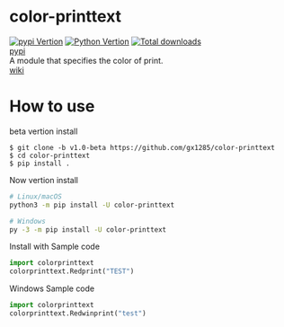 # color-printtext
<a href="https://pypi.org/project/color-printtext/"><img src="https://img.shields.io/pypi/v/color-printtext.svg" alt="pypi Vertion" /></a>
<a href="https://pypi.org/project/color-printtext/"><img src="https://img.shields.io/pypi/pyversions/color-printtext.svg" alt="Python Vertion" /></a>
<a href="https://pepy.tech/project/color-printtext"><img src="https://static.pepy.tech/badge/color-printtext" alt="Total downloads" /></a>  
[pypi](https://pypi.org/project/color-printtext/)  
A module that specifies the color of print.  
[wiki](https://github.com/gx1285/color-printtext/wiki)
# How to use
beta vertion install
```
$ git clone -b v1.0-beta https://github.com/gx1285/color-printtext
$ cd color-printtext
$ pip install .
```
Now vertion install
```sh
# Linux/macOS
python3 -m pip install -U color-printtext

# Windows
py -3 -m pip install -U color-printtext
```
Install with
Sample code
```py
import colorprinttext
colorprinttext.Redprint("TEST")
```
Windows Sample code
```py
import colorprinttext
colorprinttext.Redwinprint("test")
```
